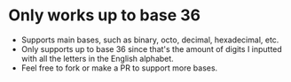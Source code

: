 # Only works up to base 36
- Supports main bases, such as binary, octo, decimal, hexadecimal, etc.
- Only supports up to base 36 since that's the amount of digits I inputted with all the letters in the English alphabet. 
- Feel free to fork or make a PR to support more bases.
